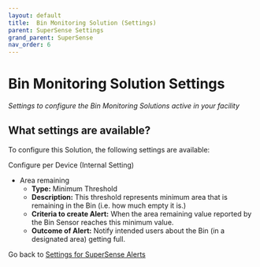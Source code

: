 ```yaml
---
layout: default
title:  Bin Monitoring Solution (Settings)
parent: SuperSense Settings
grand_parent: SuperSense
nav_order: 6
---
```


# Bin Monitoring Solution Settings
*Settings to configure the Bin Monitoring Solutions active in your facility*

## What settings are available?
To configure this Solution, the following settings are available:

Configure per Device (Internal Setting)
- Area remaining 
    - **Type:** Minimum Threshold
    - **Description:** This threshold represents minimum area that is remaining in the Bin (i.e. how much empty it is.) 
    - **Criteria to create Alert:** When the area remaining value reported by the Bin Sensor reaches this minimum value.
    - **Outcome of Alert:** Notify intended users about the Bin (in a designated area) getting full.

Go back to [Settings for SuperSense Alerts](/vcs_settings.html)